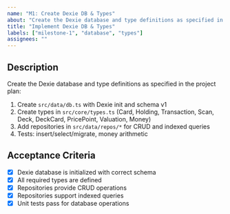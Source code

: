 ```yaml
---
name: "M1: Create Dexie DB & Types"
about: "Create the Dexie database and type definitions as specified in the project plan"
title: "Implement Dexie DB & Types"
labels: ["milestone-1", "database", "types"]
assignees: ""
---
```


## Description

Create the Dexie database and type definitions as specified in the project plan:

1. Create `src/data/db.ts` with Dexie init and schema v1
2. Create types in `src/core/types.ts` (Card, Holding, Transaction, Scan, Deck, DeckCard, PricePoint, Valuation, Money)
3. Add repositories in `src/data/repos/*` for CRUD and indexed queries
4. Tests: insert/select/migrate, money arithmetic

## Acceptance Criteria

- [x] Dexie database is initialized with correct schema
- [x] All required types are defined
- [x] Repositories provide CRUD operations
- [x] Repositories support indexed queries
- [x] Unit tests pass for database operations